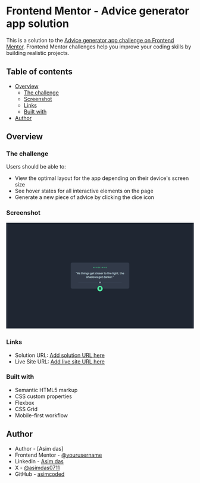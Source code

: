 # Frontend Mentor - Advice generator app solution

This is a solution to the [Advice generator app challenge on Frontend Mentor](https://www.frontendmentor.io/challenges/advice-generator-app-QdUG-13db). Frontend Mentor challenges help you improve your coding skills by building realistic projects.

## Table of contents

- [Overview](#overview)
  - [The challenge](#the-challenge)
  - [Screenshot](#screenshot)
  - [Links](#links)
  - [Built with](#built-with)
- [Author](#author)



## Overview

### The challenge

Users should be able to:

- View the optimal layout for the app depending on their device's screen size
- See hover states for all interactive elements on the page
- Generate a new piece of advice by clicking the dice icon

### Screenshot

![](./images/screenshot.png)

### Links

- Solution URL: [Add solution URL here](https://github.com/Asimcoded/advice-generator-app)
- Live Site URL: [Add live site URL here](https://asimcoded.github.io/advice-generator-app/)

### Built with

- Semantic HTML5 markup
- CSS custom properties
- Flexbox
- CSS Grid
- Mobile-first workflow

## Author

- Author  - [Asim das]
- Frontend Mentor - [@yourusername](https://www.frontendmentor.io/profile/Asimcoded)
- Linkedin - [Asim das](https://www.linkedin.com/in/dasasim/)
- X - [@asimdas0711](https://www.x.com/asimdas0711)
- GitHub - [asimcoded](https://github.com/Asimcoded)
